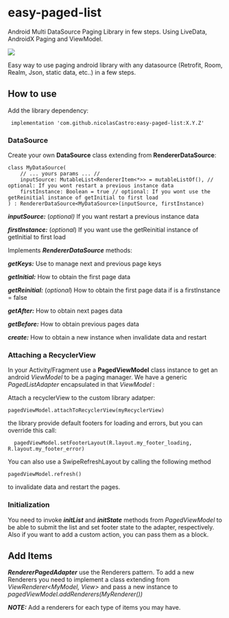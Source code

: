 # easy-paged-list
Android Multi DataSource Paging Library in few steps. Using LiveData, AndroidX Paging and ViewModel.

[![](https://jitpack.io/v/nicolasCastro/easy-paged-list.svg)](https://jitpack.io/#nicolasCastro/easy-paged-list)

Easy way to use paging android library with any datasource (Retrofit, Room, Realm, Json, static data, etc..) in a few steps.

## How to use

Add the library dependency:

     implementation 'com.github.nicolasCastro:easy-paged-list:X.Y.Z'
     
### DataSource

Create your own **DataSource** class extending from **RendererDataSource**:

    class MyDataSource(
        // ... yours params ... //
        inputSource: MutableList<RendererItem<*>> = mutableListOf(), // optional: If you wont restart a previous instance data
        firstInstance: Boolean = true // optional: If you wont use the getReinitial instance of getInitial to first load
    ) : RendererDataSource<MyDataSource>(inputSource, firstInstance)
    
***inputSource:*** (*optional)* If you want restart a previous instance data

***firstInstance:*** (*optional*) If you want use the getReinitial instance of getInitial to first load

Implements ***RendererDataSource*** methods:

***getKeys:*** Use to manage next and previous page keys

***getInitial:*** How to obtain the first page data

***getReinitial:*** (*optional*) How to obtain the first page data if is a firstInstance = false

***getAfter:*** How to obtain next pages data

***getBefore:*** How to obtain previous pages data

***create:*** How to obtain a new instance when invalidate data and restart

### Attaching a RecyclerView

In your Activity/Fragment use a **PagedViewModel** class instance to get an android *ViewModel*  to be a paging manager. We have a generic *PagedListAdapter* encapsulated in that *ViewModel* :

Attach a recyclerView to the custom library adatper:

    pagedViewModel.attachToRecyclerView(myRecyclerView)

the library provide default footers for loading and errors, but you can override this call:

      pagedViewModel.setFooterLayout(R.layout.my_footer_loading, R.layout.my_footer_error)
      
You can also use a SwipeRefreshLayout by calling the following method 

    pagedViewModel.refresh()
    
to invalidate data and restart the pages.  

### Initialization

You need to invoke  ***initList*** and ***initState***  methods from *PagedViewModel* to be able to submit the list and set footer state to the adapter, respectively. Also if you want to add a custom action, you can pass them as a block.


## Add Items

***RendererPagedAdapter*** use the Renderers pattern. To add a new Renderers you need to implement a class extending from *ViewRenderer<MyModel, View>* and pass a new instance to *pagedViewModel.addRenderers(MyRenderer())*

***NOTE:*** Add a renderers for each type of items you may have.
